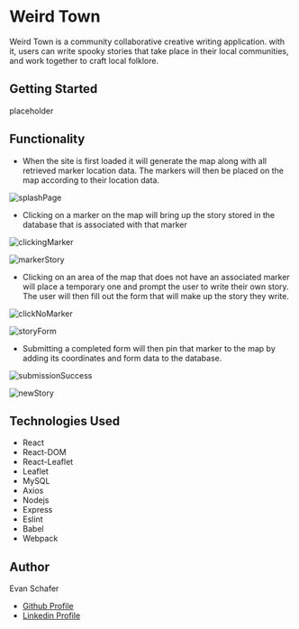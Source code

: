 # Weird Town

Weird Town is a community collaborative creative writing application. with it, users can write spooky stories that take place in their local communities, and work together to craft local folklore.

## Getting Started

placeholder

## Functionality

* When the site is first loaded it will generate the map along with all retrieved marker location data. The markers will then be placed on the map according to their location data.

![splashPage](https://imgur.com/a/IcH7wwW "Splash Page")

* Clicking on a marker on the map will bring up the story stored in the database that is associated with that marker

![clickingMarker](https://imgur.com/gbRhUNW "clicking on a marker")

![markerStory](https://imgur.com/xjb9NUA "story of clicked marker")

* Clicking on an area of the map that does not have an associated marker will place a temporary one and prompt the user to write their own story. The user will then fill out the form that will make up the story they write.

![clickNoMarker](https://imgur.com/C3sKhI0 "clicking with no marker")

![storyForm](https://imgur.com/feGgYHm "story form")

* Submitting a completed form will then pin that marker to the map by adding its coordinates and form data to the database.

![submissionSuccess](https://imgur.com/feGgYHm "submission success")

![newStory](https://imgur.com/3KOwsiA "new Story")


## Technologies Used

* React
* React-DOM
* React-Leaflet
* Leaflet
* MySQL
* Axios
* Nodejs
* Express
* Eslint
* Babel
* Webpack

## Author

Evan Schafer
* [Github Profile](https://github.com/E-Schaferer)
* [Linkedin Profile](www.linkedin.com/in/schaferer)
